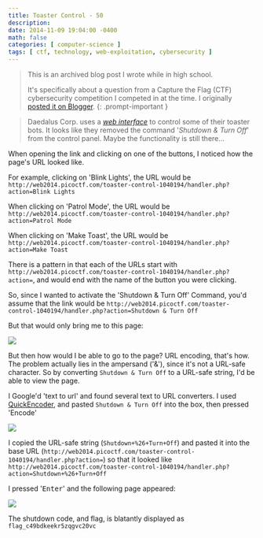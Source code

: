 ```yaml
---
title: Toaster Control - 50
description: 
date: 2014-11-09 19:04:00 -0400
math: false
categories: [ computer-science ]
tags: [ ctf, technology, web-exploitation, cybersecurity ]
---
```

> This is an archived blog post I wrote while in high school.
> 
> It's specifically about a question from a Capture the Flag (CTF) cybersecurity competition I competed in at the time. I originally [posted it on Blogger](https://lynkos420.blogspot.com/2014/11/toaster-control-50.html).
{: .prompt-important }

> Daedalus Corp. uses a [_web interface_](http://web2014.picoctf.com/toaster-control-1040194) to control some of their toaster bots. It looks like they removed the command '_Shutdown & Turn Off_' from the control panel. Maybe the functionality is still there... 

When opening the link and clicking on one of the buttons, I noticed how the page's URL looked like.

For example, clicking on 'Blink Lights', the URL would be `http://web2014.picoctf.com/toaster-control-1040194/handler.php?action=Blink Lights`

When clicking on 'Patrol Mode', the URL would be `http://web2014.picoctf.com/toaster-control-1040194/handler.php?action=Patrol Mode`

When clicking on 'Make Toast', the URL would be `http://web2014.picoctf.com/toaster-control-1040194/handler.php?action=Make Toast`

There is a pattern in that each of the URLs start with `http://web2014.picoctf.com/toaster-control-1040194/handler.php?action=`, and would end with the name of the button you were clicking.

So, since I wanted to activate the 'Shutdown & Turn Off' Command, you'd assume that the link would be `http://web2014.picoctf.com/toaster-control-1040194/handler.php?action=Shutdown & Turn Off`

But that would only bring me to this page:

![](https://blogger.googleusercontent.com/img/b/R29vZ2xl/AVvXsEiNldCB0RB0PtfOzqZS0Omg0PgYUWwgo9EplhLvD1cMco6tdUxTthOA6EmNUA2HXFRXhwBLhgPqdz5IGXv7Dq3-Wl5Oz4IgdVGmn4eUYhyIgjPBsD_8_gFLVe5e87peQ0V7B5MRXMTnZyU/s1600/Screen+Shot+2014-11-09+at+6.53.26+PM.png)

But then how would I be able to go to the page? URL encoding, that's how. The problem actually lies in the ampersand ('&'), since it's not a URL-safe character. So by converting `Shutdown & Turn Off` to a URL-safe string, I'd be able to view the page.

I Google'd 'text to url' and found several text to URL converters. I used [QuickEncoder](http://quick-encoder.com/url), and pasted `Shutdown & Turn Off` into the box, then pressed 'Encode'

![](https://blogger.googleusercontent.com/img/b/R29vZ2xl/AVvXsEgp9rGjX3FRdDHSvZqQIHLJ3g76b3Te-prVesPGkIofNkylTAxc-WnvqbCdXh-h0M_RKlqSqpW4sXWW-cYFvAsCWZudw9BNU-5y_EoM_Fq26KMtqB-LjT8lIOiopKvU9_ka3GZzdNxDICY/s1600/Screen+Shot+2014-11-09+at+7.00.27+PM.png)

I copied the URL-safe string (`Shutdown+%26+Turn+Off`) and pasted it into the base URL (`http://web2014.picoctf.com/toaster-control-1040194/handler.php?action=`) so that it looked like `http://web2014.picoctf.com/toaster-control-1040194/handler.php?action=Shutdown+%26+Turn+Off`

I pressed '<kbd>Enter</kbd>' and the following page appeared:

![](https://blogger.googleusercontent.com/img/b/R29vZ2xl/AVvXsEiM8KoBL6jDDgfvkOyehz5MOqP0MxL_pXL4g8Ye2SrK_rxgChiLpGZU4ViyJj58374NdGNusoioIyQ1yNBma5MzYpRYyW9Z0FARt3ZF7aHJqZ9-RUrPQyhxfLE_SbtkaY8Fim5NAGztP9U/s1600/Screen+Shot+2014-11-09+at+7.02.55+PM.png)

The shutdown code, and flag, is blatantly displayed as `flag_c49bdkeekr5zqgvc20vc`